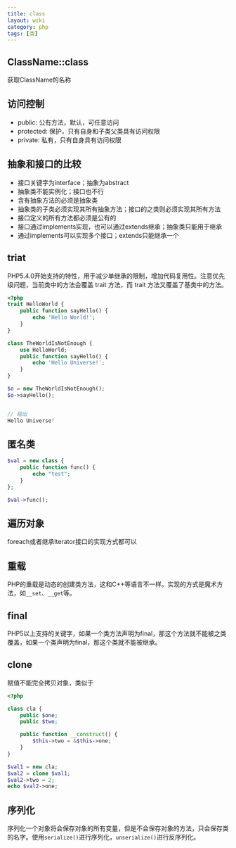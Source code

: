 ```yaml
---
title: class
layout: wiki
category: php
tags: [类]
---
```



## ClassName::class

获取ClassName的名称

## 访问控制

* public: 公有方法，默认，可任意访问
* protected: 保护，只有自身和子类父类具有访问权限
* private: 私有，只有自身具有访问权限

## 抽象和接口的比较

* 接口关键字为interface；抽象为abstract
* 抽象类不能实例化；接口也不行
* 含有抽象方法的必须是抽象类
* 抽象类的子类必须实现其所有抽象方法；接口的之类则必须实现其所有方法
* 接口定义的所有方法都必须是公有的
* 接口通过implements实现，也可以通过extends继承；抽象类只能用于继承
* 通过implements可以实现多个接口；extends只能继承一个



## triat

PHP5.4.0开始支持的特性，用于减少单继承的限制，增加代码复用性。注意优先级问题，当前类中的方法会覆盖 trait 方法，而 trait 方法又覆盖了基类中的方法。

~~~PHP
<?php
trait HelloWorld {
    public function sayHello() {
        echo 'Hello World!';
    }
}

class TheWorldIsNotEnough {
    use HelloWorld;
    public function sayHello() {
        echo 'Hello Universe!';
    }
}

$o = new TheWorldIsNotEnough();
$o->sayHello();


// 输出
Hello Universe!
~~~


## 匿名类

~~~PHP
$val = new class {
    public function func() {
        echo "test";
    }
};

$val->func();
~~~

## 遍历对象

foreach或者继承Iterator接口的实现方式都可以

## 重载

PHP的重载是动态的创建类方法，这和C++等语言不一样。实现的方式是魔术方法，如`__set`、`__get`等。

## final

PHP5以上支持的关键字，如果一个类方法声明为final，那这个方法就不能被之类覆盖，如果一个类声明为final，那这个类就不能被继承。

## clone

赋值不能完全拷贝对象，类似于

~~~PHP
<?php 

class cla {
    public $one;
    public $two;

    public function __construct() {
        $this->two = &$this->one;
    }
}

$val1 = new cla;
$val2 = clone $val1;
$val2->two = 2;
echo $val2->one;
~~~

## 序列化

序列化一个对象将会保存对象的所有变量，但是不会保存对象的方法，只会保存类的名字。使用`serialize()`进行序列化，`unserialize()`进行反序列化。
